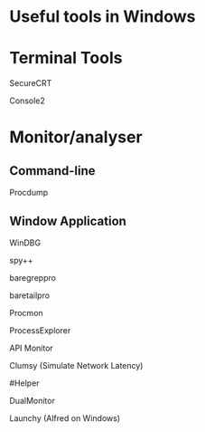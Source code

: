 Useful tools in Windows
========



# Terminal Tools

SecureCRT

Console2



# Monitor/analyser

## Command-line

Procdump


## Window Application

WinDBG

spy++


baregreppro

baretailpro

Procmon

ProcessExplorer

API Monitor

Clumsy (Simulate Network Latency)



#Helper


DualMonitor

Launchy (Alfred on Windows)